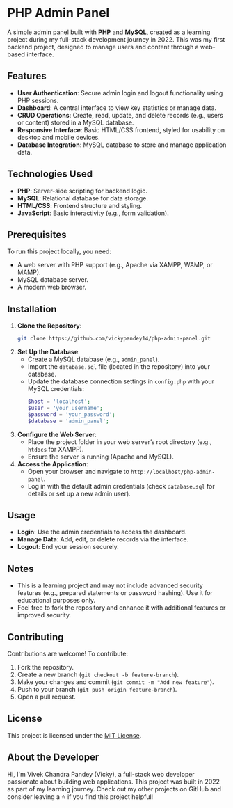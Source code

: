 # PHP Admin Panel

A simple admin panel built with **PHP** and **MySQL**, created as a learning project during my full-stack development journey in 2022. This was my first backend project, designed to manage users and content through a web-based interface.

## Features
- **User Authentication**: Secure admin login and logout functionality using PHP sessions.
- **Dashboard**: A central interface to view key statistics or manage data.
- **CRUD Operations**: Create, read, update, and delete records (e.g., users or content) stored in a MySQL database.
- **Responsive Interface**: Basic HTML/CSS frontend, styled for usability on desktop and mobile devices.
- **Database Integration**: MySQL database to store and manage application data.

## Technologies Used
- **PHP**: Server-side scripting for backend logic.
- **MySQL**: Relational database for data storage.
- **HTML/CSS**: Frontend structure and styling.
- **JavaScript**: Basic interactivity (e.g., form validation).

## Prerequisites
To run this project locally, you need:
- A web server with PHP support (e.g., Apache via XAMPP, WAMP, or MAMP).
- MySQL database server.
- A modern web browser.

## Installation
1. **Clone the Repository**:
   ```bash
   git clone https://github.com/vickypandey14/php-admin-panel.git
   ```
2. **Set Up the Database**:
   - Create a MySQL database (e.g., `admin_panel`).
   - Import the `database.sql` file (located in the repository) into your database.
   - Update the database connection settings in `config.php` with your MySQL credentials:
     ```php
     $host = 'localhost';
     $user = 'your_username';
     $password = 'your_password';
     $database = 'admin_panel';
     ```
3. **Configure the Web Server**:
   - Place the project folder in your web server’s root directory (e.g., `htdocs` for XAMPP).
   - Ensure the server is running (Apache and MySQL).
4. **Access the Application**:
   - Open your browser and navigate to `http://localhost/php-admin-panel`.
   - Log in with the default admin credentials (check `database.sql` for details or set up a new admin user).

## Usage
- **Login**: Use the admin credentials to access the dashboard.
- **Manage Data**: Add, edit, or delete records via the interface.
- **Logout**: End your session securely.

## Notes
- This is a learning project and may not include advanced security features (e.g., prepared statements or password hashing). Use it for educational purposes only.
- Feel free to fork the repository and enhance it with additional features or improved security.

## Contributing
Contributions are welcome! To contribute:
1. Fork the repository.
2. Create a new branch (`git checkout -b feature-branch`).
3. Make your changes and commit (`git commit -m "Add new feature"`).
4. Push to your branch (`git push origin feature-branch`).
5. Open a pull request.

## License
This project is licensed under the [MIT License](LICENSE).

## About the Developer
Hi, I'm Vivek Chandra Pandey (Vicky), a full-stack web developer passionate about building web applications. This project was built in 2022 as part of my learning journey. Check out my other projects on GitHub and consider leaving a ⭐ if you find this project helpful!
